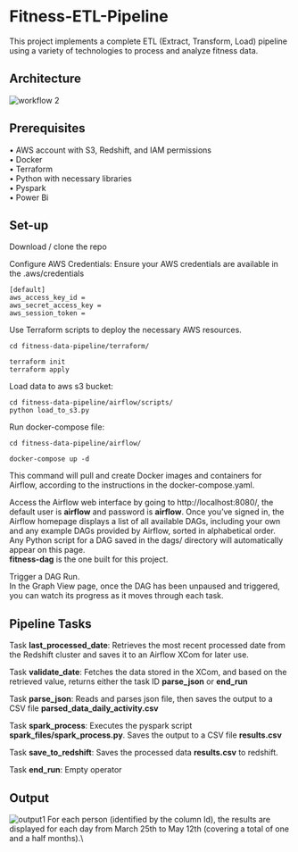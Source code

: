 # Fitness-ETL-Pipeline
This project implements a complete ETL (Extract, Transform, Load) pipeline using a variety of technologies to process and analyze fitness data.

## Architecture
![workflow 2](https://github.com/user-attachments/assets/29db6618-44cd-45a4-a592-0b7c4a9a4a69)

## Prerequisites
• AWS account with S3, Redshift, and IAM permissions \
• Docker \
• Terraform \
• Python with necessary libraries \
• Pyspark \
• Power Bi

## Set-up
Download / clone the repo

Configure AWS Credentials: Ensure your AWS credentials are available in the .aws/credentials
```
[default]
aws_access_key_id = 
aws_secret_access_key = 
aws_session_token = 
```

Use Terraform scripts to deploy the necessary AWS resources.
```
cd fitness-data-pipeline/terraform/
```
```
terraform init
terraform apply
```

Load data to aws s3 bucket:
```
cd fitness-data-pipeline/airflow/scripts/
python load_to_s3.py
```

Run docker-compose file:
```
cd fitness-data-pipeline/airflow/
```
```
docker-compose up -d
```
This command will pull and create Docker images and containers for Airflow, according to the instructions in the docker-compose.yaml.

Access the Airflow web interface by going to http://localhost:8080/, the default user is <b>airflow</b> and password is <b>airflow</b>.
Once you’ve signed in, the Airflow homepage displays a list of all available DAGs, including your own and any example DAGs provided by Airflow, sorted in alphabetical order. Any Python script for a DAG saved in the dags/ directory will automatically appear on this page.\
<b>fitness-dag</b> is the one built for this project.

Trigger a DAG Run.\
In the Graph View page, once the DAG has been unpaused and triggered, you can watch its progress as it moves through each task.

## Pipeline Tasks
Task <b>last_processed_date</b>:
Retrieves the most recent processed date from the Redshift cluster and saves it to an Airflow XCom for later use.

Task <b>validate_date</b>:
Fetches the data stored in the XCom, and based on the retrieved value, returns either the task ID <b>parse_json</b> or <b>end_run</b>

Task <b>parse_json</b>:
Reads and parses json file, then saves the output to a CSV file <b>parsed_data_daily_activity.csv</b>

Task <b>spark_process</b>:
Executes the pyspark script <b>spark_files/spark_process.py</b>. Saves the output to a CSV file <b>results.csv</b>

Task <b>save_to_redshift</b>:
Saves the processed data <b>results.csv</b> to redshift.

Task <b>end_run</b>:
Empty operator

## Output
![output1](https://github.com/user-attachments/assets/90159f89-3791-423a-9523-021de9ac8d77)
For each person (identified by the column Id), the results are displayed for each day from March 25th to May 12th (covering a total of one and a half months).\


